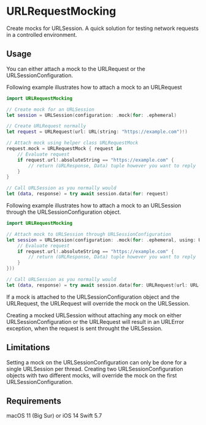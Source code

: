# URLRequestMocking

Create mocks for URLSession. A quick solution for testing network requests in a controlled environment.

## Usage

You can either attach a mock to the URLRequest or the URLSessionConfiguration.

Following example illustrates how to attach a mock to an URLRequest
 
```swift
import URLRequestMocking

// Create mock for an URLSession
let session = URLSession(configuration: .mock(for: .ephemeral)

// Create URLRequest normally
let request = URLRequest(url: URL(string: "https://example.com")!)

// Attach mock using helper class URLRequestMock
request.mock = URLRequestMock { request in
    // Evaluate request
    if request.url!.absoluteString == "https://example.com" {
        // return (URLResponse, Data) tuple however you want to reply
    }
}

// Call URLSession as you normally would
let (data, response) = try await session.data(for: request)
```

Following example illustrates how to attach a mock to an URLSession through the URLSessionConfiguration object.

```swift
import URLRequestMocking

// Attach mock to URLSession through URLSessionConfiguration
let session = URLSession(configuration: .mock(for: .ephemeral, using: URLRequestMock { request in
    // Evaluate request
    if request.url!.absoluteString == "https://example.com" {
        // return (URLResponse, Data) tuple however you want to reply
    }    
}))

// Call URLSession as you normally would
let (data, response) = try await session.data(for: URLRequest(url: URL(string: "https://example.com")!))

```

If a mock is attached to the URLSessionConfiguration object and the URLRequest, the URLRequest will override the
mock on the URLSession.

Creating a mocked URLSession without attaching any mock on either URLSessionConfiguration or the URLRequest will
result in an URLError exception, when the request is sent throught the URLSession.

## Limitations

Setting a mock on the URLSessionConfiguration can only be done for a single URLSession per thread.
Creating two URLSessionConfiguration objects with two different mocks, will override the mock on the
first URLSessionConfiguration.

## Requirements

macOS 11 (Big Sur) or iOS 14
Swift 5.7

